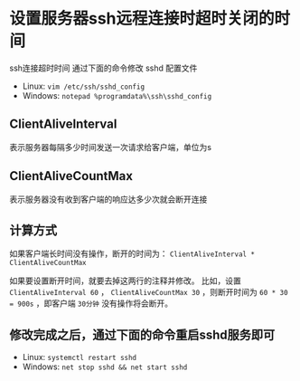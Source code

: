 # 设置服务器ssh远程连接时超时关闭的时间

ssh连接超时时间
通过下面的命令修改 sshd 配置文件

- Linux: `vim /etc/ssh/sshd_config`
- Windows: `notepad %programdata%\ssh\sshd_config`

## ClientAliveInterval

表示服务器每隔多少时间发送一次请求给客户端，单位为s

## ClientAliveCountMax

表示服务器没有收到客户端的响应达多少次就会断开连接

## 计算方式

如果客户端长时间没有操作，断开的时间为：
`ClientAliveInterval * ClientAliveCountMax`

如果要设置断开时间，就要去掉这两行的注释并修改。
比如，设置 `ClientAliveInterval 60` ， `ClientAliveCountMax 30` ，则断开时间为 `60 * 30 = 900s` ，即客户端 `30分钟` 没有操作将会断开。

## 修改完成之后，通过下面的命令重启sshd服务即可

- Linux: `systemctl restart sshd`
- Windows: `net stop sshd && net start sshd`
